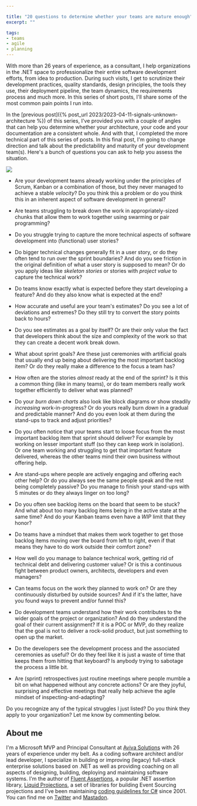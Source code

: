 ```yaml
---

title: "20 questions to determine whether your teams are mature enough"
excerpt: ""

tags:
- teams
- agile
- planning
---
```


With more than 26 years of experience, as a consultant, I help organizations in the .NET space to professionalize their entire software development efforts, from idea to production. During such visits, I get to scrutinize their development practices, quality standards, design principles, the tools they use, their deployment pipeline, the team dynamics, the requirements process and much more. In this series of short posts, I'll share some of the most common pain points I run into. 
 
In the [previous post]({% post_url 2023/2023-04-11-signals-unknown-architecture %}) of this series, I've provided you with a couple of angles that can help you determine whether your architecture, your code and your documentation are a consistent whole. And with that, I completed the more technical part of this series of posts. In this final post, I'm going to change direction and talk about the predictability and maturity of your development team(s). Here's a bunch of questions you can ask to help you assess the situation. 

<img src="{{ site.url }}{{ site.baseurl }}/assets/images/posts/2023/team-maturity.png" class="align-center"/> 

* Are your development teams already working under the principles of Scrum, Kanban or a combination of those, but they never managed to achieve a stable _velocity_? Do you think this a problem or do you think this in an inherent aspect of software development in general? 

* Are teams struggling to break down the work in appropriately-sized chunks that allow them to work together using swarming or pair programming?

* Do you struggle trying to capture the more technical aspects of software development into (functional) user stories?

* Do bigger technical changes generally fit in a user story, or do they often tend to run over the sprint boundaries? And do you see friction in the original definition of what a user story is supposed to mean? Or do you apply ideas like _skeleton stories_ or stories with _project value_ to capture the technical work?

* Do teams know exactly what is expected before they start developing a feature? And do they also know what is expected at the end?

* How accurate and useful are your team's estimates? Do you see a lot of deviations and extremes? Do they still try to convert the story points back to hours? 

* Do you see estimates as a goal by itself? Or are their only value the fact that developers think about the size and complexity of the work so that they can create a decent work break down.

* What about sprint goals? Are these just ceremonies with artificial goals that usually end up being about delivering the most important backlog item? Or do they really make a difference to the focus a team has?

* How often are the stories _almost_ ready at the end of the sprint? Is it this a common thing (like in many teams), or do team members really work together efficiently to deliver what was planned?

* Do your _burn down charts_ also look like block diagrams or show steadily _increasing_ work-in-progress? Or do yours really burn _down_ in a gradual and predictable manner? And do you even look at them during the stand-ups to track and adjust priorities?

* Do you often notice that your teams start to loose focus from the most important backlog item that sprint should deliver? For example by working on lesser important stuff (so they can keep work in isolation). Or one team working and struggling to get that important feature delivered, whereas the other teams mind their own business without offering help. 

* Are stand-ups where people are actively engaging and offering each other help? Or do you always see the same people speak and the rest being completely passive? Do you manage to finish your stand-ups with 5 minutes or do they always linger on too long?

* Do you often see backlog items on the board that seem to be stuck? And what about too many backlog items being in the active state at the same time? And do your Kanban teams even have a _WIP_ limit that they honor? 

* Do teams have a mindset that makes them work together to get those backlog items moving over the board from left to right, even if that means they have to do work outside their comfort zone?

* How well do you manage to balance technical work, getting rid of technical debt and delivering customer value? Or is this a continuous fight between product owners, architects, developers and even managers?

* Can teams focus on the work they planned to work on? Or are they continuously disturbed by outside sources? And if it's the latter, have you found ways to prevent and/or funnel this?

* Do development teams understand how their work contributes to the wider goals of the project or organization? And do they understand the goal of their current assignment? If it is a POC or MVP, do they realize that the goal is not to deliver a rock-solid product, but just something to open up the market.

* Do the developers see the development process and the associated ceremonies as useful? Or do they feel like it is just a waste of time that keeps them from hitting that keyboard? Is anybody trying to sabotage the process a little bit.

* Are (sprint) retrospectives just routine meetings where people mumble a bit on what happened without any concrete actions? Or are they joyful, surprising and effective meetings that really help achieve the agile mindset  of inspecting-and-adapting?

Do you recognize any of the typical struggles I just listed? Do you think they apply to your organization? Let me know by commenting below.

## About me
I'm a Microsoft MVP and Principal Consultant at [Aviva Solutions](https://avivasolutions.nl/) with 26 years of experience under my belt. As a coding software architect and/or lead developer, I specialize in building or improving (legacy) full-stack enterprise solutions based on .NET as well as providing coaching on all aspects of designing, building, deploying and maintaining software systems. I'm the author of [Fluent Assertions](https://www.fluentassertions.com), a popular .NET assertion library, [Liquid Projections](https://www.liquidprojections.net), a set of libraries for building Event Sourcing projections and I've been maintaining [coding guidelines for C#](https://www.csharpcodingguidelines.com) since 2001. You can find me on [Twitter](https://twitter.com/ddoomen) and [Mastadon](https://mastodon.social/@ddoomen).
